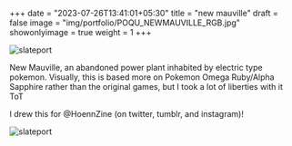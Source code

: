+++
date = "2023-07-26T13:41:01+05:30"
title = "new mauville"
draft = false
image = "img/portfolio/POQU_NEWMAUVILLE_RGB.jpg"
showonlyimage = true
weight = 1
+++

![slateport](/img/portfolio/POQU_NEWMAUVILLE_RGB.jpg)

New Mauville, an abandoned power plant inhabited by electric type pokemon. Visually, this is based more on Pokemon Omega Ruby/Alpha Sapphire rather than the original games, but I took a lot of liberties with it ToT

I drew this for @HoennZine (on twitter, tumblr, and instagram)!

![slateport](/img/extra/newmauville_ex0.jpg)
